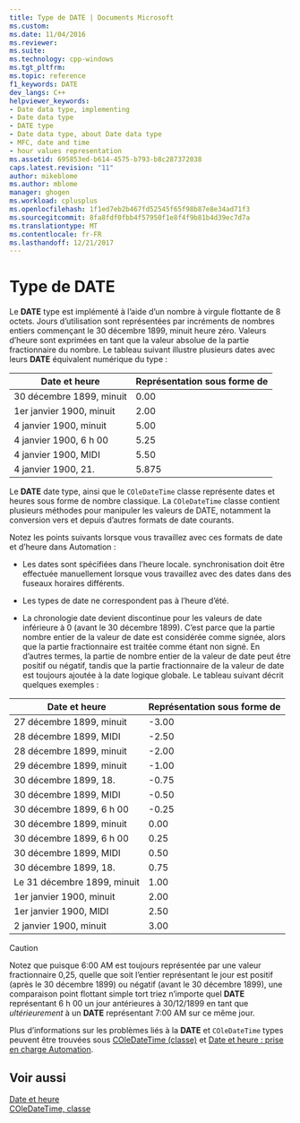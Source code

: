 ```yaml
---
title: Type de DATE | Documents Microsoft
ms.custom: 
ms.date: 11/04/2016
ms.reviewer: 
ms.suite: 
ms.technology: cpp-windows
ms.tgt_pltfrm: 
ms.topic: reference
f1_keywords: DATE
dev_langs: C++
helpviewer_keywords:
- Date data type, implementing
- Date data type
- DATE type
- Date data type, about Date data type
- MFC, date and time
- hour values representation
ms.assetid: 695853ed-b614-4575-b793-b8c287372038
caps.latest.revision: "11"
author: mikeblome
ms.author: mblome
manager: ghogen
ms.workload: cplusplus
ms.openlocfilehash: 1f1ed7eb2b467fd52545f65f98b87e8e34ad71f3
ms.sourcegitcommit: 8fa8fdf0fbb4f57950f1e8f4f9b81b4d39ec7d7a
ms.translationtype: MT
ms.contentlocale: fr-FR
ms.lasthandoff: 12/21/2017
---
```

# <a name="date-type"></a>Type de DATE
Le **DATE** type est implémenté à l’aide d’un nombre à virgule flottante de 8 octets. Jours d’utilisation sont représentées par incréments de nombres entiers commençant le 30 décembre 1899, minuit heure zéro. Valeurs d’heure sont exprimées en tant que la valeur absolue de la partie fractionnaire du nombre. Le tableau suivant illustre plusieurs dates avec leurs **DATE** équivalent numérique du type :  
  
|Date et heure|Représentation sous forme de|  
|-------------------|--------------------|  
|30 décembre 1899, minuit|0.00|  
|1er janvier 1900, minuit|2.00|  
|4 janvier 1900, minuit|5.00|  
|4 janvier 1900, 6 h 00|5.25|  
|4 janvier 1900, MIDI|5.50|  
|4 janvier 1900, 21.|5.875|  
  
 Le **DATE** date type, ainsi que le `COleDateTime` classe représente dates et heures sous forme de nombre classique. La `COleDateTime` classe contient plusieurs méthodes pour manipuler les valeurs de DATE, notamment la conversion vers et depuis d’autres formats de date courants.  
  
 Notez les points suivants lorsque vous travaillez avec ces formats de date et d’heure dans Automation :  
  
-   Les dates sont spécifiées dans l’heure locale. synchronisation doit être effectuée manuellement lorsque vous travaillez avec des dates dans des fuseaux horaires différents.  
  
-   Les types de date ne correspondent pas à l’heure d’été.  
  
-   La chronologie date devient discontinue pour les valeurs de date inférieure à 0 (avant le 30 décembre 1899). C’est parce que la partie nombre entier de la valeur de date est considérée comme signée, alors que la partie fractionnaire est traitée comme étant non signé. En d’autres termes, la partie de nombre entier de la valeur de date peut être positif ou négatif, tandis que la partie fractionnaire de la valeur de date est toujours ajoutée à la date logique globale. Le tableau suivant décrit quelques exemples :  
  
|Date et heure|Représentation sous forme de|  
|-------------------|--------------------|  
|27 décembre 1899, minuit|-3.00|  
|28 décembre 1899, MIDI|-2.50|  
|28 décembre 1899, minuit|-2.00|  
|29 décembre 1899, minuit|-1.00|  
|30 décembre 1899, 18.|-0.75|  
|30 décembre 1899, MIDI|-0.50|  
|30 décembre 1899, 6 h 00|-0.25|  
|30 décembre 1899, minuit|0.00|  
|30 décembre 1899, 6 h 00|0.25|  
|30 décembre 1899, MIDI|0.50|  
|30 décembre 1899, 18.|0.75|  
|Le 31 décembre 1899, minuit|1.00|  
|1er janvier 1900, minuit|2.00|  
|1er janvier 1900, MIDI|2.50|  
|2 janvier 1900, minuit|3.00|  
  
> [!CAUTION]
>  Notez que puisque 6:00 AM est toujours représentée par une valeur fractionnaire 0,25, quelle que soit l’entier représentant le jour est positif (après le 30 décembre 1899) ou négatif (avant le 30 décembre 1899), une comparaison point flottant simple tort triez n’importe quel **DATE** représentant 6 h 00 un jour antérieures à 30/12/1899 en tant que *ultérieurement* à un **DATE** représentant 7:00 AM sur ce même jour.  
  
 Plus d’informations sur les problèmes liés à la **DATE** et `COleDateTime` types peuvent être trouvées sous [COleDateTime (classe)](../atl-mfc-shared/reference/coledatetime-class.md) et [Date et heure : prise en charge Automation](../atl-mfc-shared/date-and-time-automation-support.md).  
  
## <a name="see-also"></a>Voir aussi  
 [Date et heure](../atl-mfc-shared/date-and-time.md)   
 [COleDateTime, classe](../atl-mfc-shared/reference/coledatetime-class.md)

